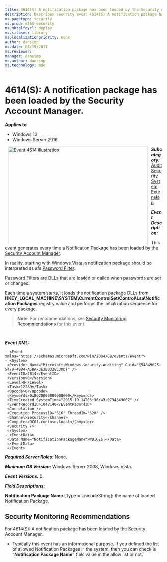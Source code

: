 ```yaml
---
title: 4614(S) A notification package has been loaded by the Security Account Manager. (Windows 10)
description: Describes security event 4614(S) A notification package has been loaded by the Security Account Manager.
ms.pagetype: security
ms.prod: m365-security
ms.mktglfcycl: deploy
ms.sitesec: library
ms.localizationpriority: none
author: dansimp
ms.date: 04/19/2017
ms.reviewer: 
manager: dansimp
ms.author: dansimp
ms.technology: mde
---
```


# 4614(S): A notification package has been loaded by the Security Account Manager.

**Applies to**
-   Windows 10
-   Windows Server 2016


<img src="images/event-4614.png" alt="Event 4614 illustration" width="449" height="317" hspace="10" align="left" />

***Subcategory:***&nbsp;[Audit Security System Extension](audit-security-system-extension.md)

***Event Description:***

This event generates every time a Notification Package has been loaded by the [Security Account Manager](/previous-versions/windows/it-pro/windows-server-2003/cc756748(v=ws.10)).

In reality, starting with Windows Vista, a notification package should be interpreted as afs [Password Filter](/windows/win32/secmgmt/password-filters).

Password Filters are DLLs that are loaded or called when passwords are set or changed.

Each time a system starts, it loads the notification package DLLs from **HKEY\_LOCAL\_MACHINE\\SYSTEM\\CurrentControlSet\\Control\\Lsa\\Notification Packages** registry value and performs the initialization sequence for every package.

> **Note**&nbsp;&nbsp;For recommendations, see [Security Monitoring Recommendations](#security-monitoring-recommendations) for this event.

<br clear="all">

***Event XML:***
```
- <Event xmlns="https://schemas.microsoft.com/win/2004/08/events/event">
- <System>
 <Provider Name="Microsoft-Windows-Security-Auditing" Guid="{54849625-5478-4994-A5BA-3E3B0328C30D}" /> 
 <EventID>4614</EventID> 
 <Version>0</Version> 
 <Level>0</Level> 
 <Task>12289</Task> 
 <Opcode>0</Opcode> 
 <Keywords>0x8020000000000000</Keywords> 
 <TimeCreated SystemTime="2015-10-14T03:36:43.073484900Z" /> 
 <EventRecordID>1048140</EventRecordID> 
 <Correlation /> 
 <Execution ProcessID="516" ThreadID="520" /> 
 <Channel>Security</Channel> 
 <Computer>DC01.contoso.local</Computer> 
 <Security /> 
 </System>
- <EventData>
 <Data Name="NotificationPackageName">WDIGEST</Data> 
 </EventData>
 </Event>

```

***Required Server Roles:*** None.

***Minimum OS Version:*** Windows Server 2008, Windows Vista.

***Event Versions:*** 0.

***Field Descriptions:***

**Notification Package Name** \[Type = UnicodeString\]**:** the name of loaded Notification Package.

## Security Monitoring Recommendations

For 4614(S): A notification package has been loaded by the Security Account Manager.

-   Typically this event has an informational purpose. If you defined the list of allowed Notification Packages in the system, then you can check is “**Notification Package Name”** field value in the allow list or not.